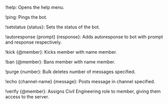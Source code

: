 !help: Opens the help menu.

!ping: Pings the bot.

!setstatus {status}: Sets the status of the bot.

!autoresponse {prompt} {response}: Adds autoresponse to bot with prompt and response respectively.

!kick {@member}: Kicks member with name member.

!ban {@member}: Bans member with name member.

!purge {number}: Bulk deletes number of messages specified.

!echo {channel-name} {message}: Posts message in channel specified.

!verify {@member}: Assigns Civil Engineering role to member, giving them access to the server.
